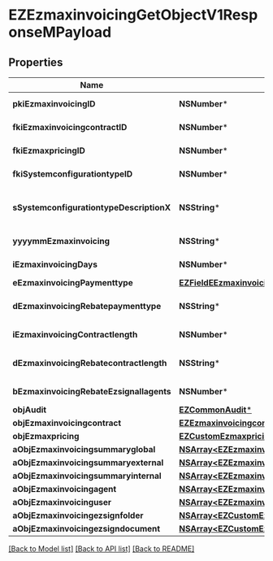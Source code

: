 # EZEzmaxinvoicingGetObjectV1ResponseMPayload

## Properties
Name | Type | Description | Notes
------------ | ------------- | ------------- | -------------
**pkiEzmaxinvoicingID** | **NSNumber*** | The unique ID of the Ezmaxinvoicing | [optional] 
**fkiEzmaxinvoicingcontractID** | **NSNumber*** | The unique ID of the Ezmaxinvoicingcontract | 
**fkiEzmaxpricingID** | **NSNumber*** | The unique ID of the Ezmaxpricing | 
**fkiSystemconfigurationtypeID** | **NSNumber*** | The unique ID of the Systemconfigurationtype | 
**sSystemconfigurationtypeDescriptionX** | **NSString*** | The description of the Systemconfigurationtype in the language of the requester | 
**yyyymmEzmaxinvoicing** | **NSString*** | The YYYYMM period of the Ezmaxinvoicing | 
**iEzmaxinvoicingDays** | **NSNumber*** | The number of days invoiced | 
**eEzmaxinvoicingPaymenttype** | [**EZFieldEEzmaxinvoicingPaymenttype***](EZFieldEEzmaxinvoicingPaymenttype.md) |  | 
**dEzmaxinvoicingRebatepaymenttype** | **NSString*** | The percentage of rebate depending of the payment type | 
**iEzmaxinvoicingContractlength** | **NSNumber*** | The length of the contract in years | 
**dEzmaxinvoicingRebatecontractlength** | **NSString*** | The percentage of rebate depending of the contract length | 
**bEzmaxinvoicingRebateEzsignallagents** | **NSNumber*** | Whether the rebate for eZsign is for all agents | 
**objAudit** | [**EZCommonAudit***](EZCommonAudit.md) |  | [optional] 
**objEzmaxinvoicingcontract** | [**EZEzmaxinvoicingcontractResponseCompound***](EZEzmaxinvoicingcontractResponseCompound.md) |  | 
**objEzmaxpricing** | [**EZCustomEzmaxpricingResponse***](EZCustomEzmaxpricingResponse.md) |  | 
**aObjEzmaxinvoicingsummaryglobal** | [**NSArray&lt;EZEzmaxinvoicingsummaryglobalResponseCompound&gt;***](EZEzmaxinvoicingsummaryglobalResponseCompound.md) |  | 
**aObjEzmaxinvoicingsummaryexternal** | [**NSArray&lt;EZEzmaxinvoicingsummaryexternalResponseCompound&gt;***](EZEzmaxinvoicingsummaryexternalResponseCompound.md) |  | 
**aObjEzmaxinvoicingsummaryinternal** | [**NSArray&lt;EZEzmaxinvoicingsummaryinternalResponseCompound&gt;***](EZEzmaxinvoicingsummaryinternalResponseCompound.md) |  | 
**aObjEzmaxinvoicingagent** | [**NSArray&lt;EZEzmaxinvoicingagentResponseCompound&gt;***](EZEzmaxinvoicingagentResponseCompound.md) |  | 
**aObjEzmaxinvoicinguser** | [**NSArray&lt;EZEzmaxinvoicinguserResponseCompound&gt;***](EZEzmaxinvoicinguserResponseCompound.md) |  | 
**aObjEzmaxinvoicingezsignfolder** | [**NSArray&lt;EZCustomEzmaxinvoicingEzsignfolderResponse&gt;***](EZCustomEzmaxinvoicingEzsignfolderResponse.md) |  | 
**aObjEzmaxinvoicingezsigndocument** | [**NSArray&lt;EZCustomEzmaxinvoicingEzsigndocumentResponse&gt;***](EZCustomEzmaxinvoicingEzsigndocumentResponse.md) |  | 

[[Back to Model list]](../README.md#documentation-for-models) [[Back to API list]](../README.md#documentation-for-api-endpoints) [[Back to README]](../README.md)


